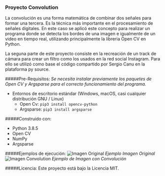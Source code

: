 ### Proyecto Convolution
La convolución es una forma matemática de combinar dos señales para formar una tercera. Es la técnica más importante en el procesamiento de señales digitales. 
En este caso se aplicó este concepto para realizar un programa donde se detecta los bordes de una imagen e igualmente de un video en tiempo real, utilizando principalmente la libreria Open CV en Python.

La seguna parte de este proyecto consiste en la recreación de un track de cámara para crear un filtro como los usados en la red social Instagram. Para ello se utilizó como base el código compartido por Sergio Canu en la plataforma py source.

#####Pre-Requisitos:
*Se necesita instalar previamente los paquetes de Open CV y Argsparse para el correcto funcionamiento del programa.* 
+ Entornos de escritorio estándar (Windows, macOS, casi cualquier distribución GNU / Linux)
	+ Open Cv: `pip3 install opencv-python` 
	+ Argsparse: `pip3 install argsparse`

#####Construido con:
- Python 3.8.5 
- Open CV
- NumPy
- Argsparse

#####Ejemplos de ejecución:
![Imagen Original]("Examples/flor_original.jpg")
*Ejemplo Imagen Original*
![Imagen Convolution]("Examples/flor_conv.png")
*Ejemplo de Imagen con Convolución*

#####Licencia:
Este proyecto está bajo la Licencia MIT.